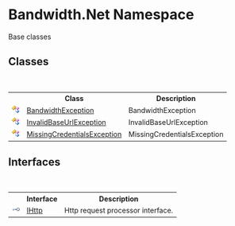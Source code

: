 ﻿# Bandwidth.Net Namespace
 

Base classes


## Classes
&nbsp;<table><tr><th></th><th>Class</th><th>Description</th></tr><tr><td>![Public class](media/pubclass.gif "Public class")</td><td><a href ="T_Bandwidth_Net_BandwidthException.md">BandwidthException</a></td><td>
BandwidthException</td></tr><tr><td>![Public class](media/pubclass.gif "Public class")</td><td><a href ="T_Bandwidth_Net_InvalidBaseUrlException.md">InvalidBaseUrlException</a></td><td>
InvalidBaseUrlException</td></tr><tr><td>![Public class](media/pubclass.gif "Public class")</td><td><a href ="T_Bandwidth_Net_MissingCredentialsException.md">MissingCredentialsException</a></td><td>
MissingCredentialsException</td></tr></table>

## Interfaces
&nbsp;<table><tr><th></th><th>Interface</th><th>Description</th></tr><tr><td>![Public interface](media/pubinterface.gif "Public interface")</td><td><a href ="T_Bandwidth_Net_IHttp.md">IHttp</a></td><td>
Http request processor interface.</td></tr></table>&nbsp;
